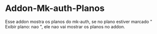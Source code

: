 # Addon-Mk-auth-Planos
 Esse addon mostra os planos do mk-auth, se no plano estiver marcado " Exibir plano: nao ", ele nao vai mostrar os planos no addon.
